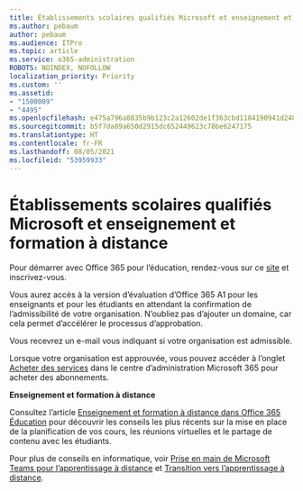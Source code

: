```yaml
---
title: Établissements scolaires qualifiés Microsoft et enseignement et formation à distance
ms.author: pebaum
author: pebaum
ms.audience: ITPro
ms.topic: article
ms.service: o365-administration
ROBOTS: NOINDEX, NOFOLLOW
localization_priority: Priority
ms.custom: ''
ms.assetid:
- "1500009"
- "4495"
ms.openlocfilehash: e475a796a8835b9b123c2a12602de1f363cbd1184190941d24893211c350872b
ms.sourcegitcommit: b5f7da89a650d2915dc652449623c78be6247175
ms.translationtype: HT
ms.contentlocale: fr-FR
ms.lasthandoff: 08/05/2021
ms.locfileid: "53959933"
---
```

# <a name="microsoft-qualified-academic-institution-and-remote-teaching-and-learning"></a>Établissements scolaires qualifiés Microsoft et enseignement et formation à distance

Pour démarrer avec Office 365 pour l’éducation, rendez-vous sur ce [site](https://www.microsoft.com/microsoft-365/academic/compare-office-365-education-plans) et inscrivez-vous.

Vous aurez accès à la version d’évaluation d’Office 365 A1 pour les enseignants et pour les étudiants en attendant la confirmation de l’admissibilité de votre organisation. N’oubliez pas d’ajouter un domaine, car cela permet d’accélérer le processus d’approbation.

Vous recevrez un e-mail vous indiquant si votre organisation est admissible.  

Lorsque votre organisation est approuvée, vous pouvez accéder à l’onglet [Acheter des services](https://admin.microsoft.com/Adminportal/Home#/catalog) dans le centre d’administration Microsoft 365 pour acheter des abonnements.

**Enseignement et formation à distance**

Consultez l’article [Enseignement et formation à distance dans Office 365 Éducation](https://support.office.com/article/remote-teaching-and-learning-in-office-365-education-f651ccae-7b65-478b-8366-51bb884025c4) pour découvrir les conseils les plus récents sur la mise en place de la planification de vos cours, les réunions virtuelles et le partage de contenu avec les étudiants.

Pour plus de conseils en informatique, voir [Prise en main de Microsoft Teams pour l’apprentissage à distance](https://docs.microsoft.com/MicrosoftTeams/remote-learning-edu) et [Transition vers l’apprentissage à distance](https://www.microsoft.com/education/remote-learning).
